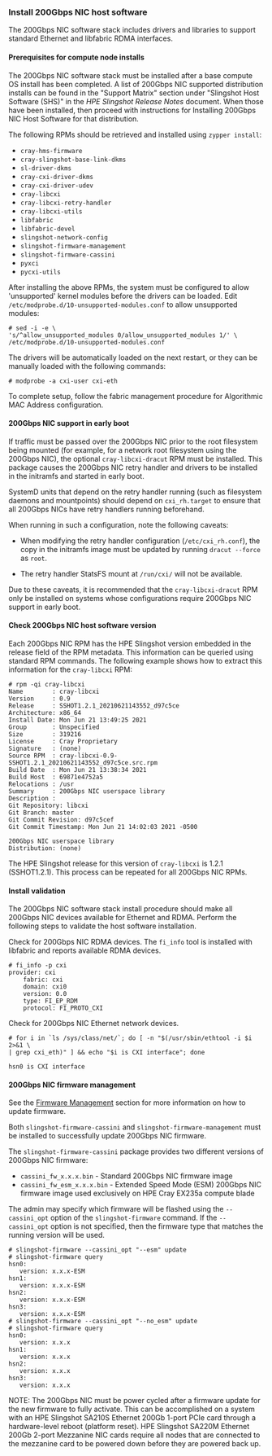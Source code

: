 
### Install 200Gbps NIC host software

The 200Gbps NIC software stack includes drivers and libraries to support standard Ethernet and libfabric RDMA interfaces.

#### Prerequisites for compute node installs

The 200Gbps NIC software stack must be installed after a base compute OS install has been completed. A list of 200Gbps NIC supported distribution installs can be found in the "Support Matrix" section under "Slingshot Host Software (SHS)" in the _HPE Slingshot Release Notes_ document. When those have been installed, then proceed with instructions for Installing 200Gbps NIC Host Software for that distribution.

The following RPMs should be retrieved and installed using `zypper install`:

- `cray-hms-firmware`
- `cray-slingshot-base-link-dkms`
- `sl-driver-dkms`
- `cray-cxi-driver-dkms`
- `cray-cxi-driver-udev`
- `cray-libcxi`
- `cray-libcxi-retry-handler`
- `cray-libcxi-utils`
- `libfabric`
- `libfabric-devel`
- `slingshot-network-config`
- `slingshot-firmware-management`
- `slingshot-firmware-cassini`
- `pyxci`
- `pycxi-utils`

After installing the above RPMs, the system must be configured to allow
'unsupported' kernel modules before the drivers can be loaded. Edit
`/etc/modprobe.d/10-unsupported-modules.conf` to allow unsupported modules:

```screen
# sed -i -e \
's/^allow_unsupported_modules 0/allow_unsupported_modules 1/' \
/etc/modprobe.d/10-unsupported-modules.conf
```

The drivers will be automatically loaded on the next restart, or they can be
manually loaded with the following commands:

```screen
# modprobe -a cxi-user cxi-eth
```

To complete setup, follow the fabric management procedure for Algorithmic MAC
Address configuration.

#### 200Gbps NIC support in early boot

If traffic must be passed over the 200Gbps NIC prior to the root filesystem
being mounted (for example, for a network root filesystem using the 200Gbps NIC),
the optional `cray-libcxi-dracut` RPM must be installed. This package causes the
200Gbps NIC retry handler and drivers to be installed in the initramfs and started
in early boot.

SystemD units that depend on the retry handler running (such as filesystem
daemons and mountpoints) should depend on `cxi_rh.target` to ensure that all
200Gbps NICs have retry handlers running beforehand.

When running in such a configuration, note the following caveats:

- When modifying the retry handler configuration (`/etc/cxi_rh.conf`), the copy
  in the initramfs image must be updated by running `dracut --force` as `root`.

- The retry handler StatsFS mount at `/run/cxi/` will not be available.

Due to these caveats, it is recommended that the `cray-libcxi-dracut` RPM only
be installed on systems whose configurations require 200Gbps NIC support in early
boot.

#### Check 200Gbps NIC host software version

Each 200Gbps NIC RPM has the HPE Slingshot version embedded in the release field of the
RPM metadata. This information can be queried using standard RPM commands. The
following example shows how to extract this information for the `cray-libcxi`
RPM:

```screen
# rpm -qi cray-libcxi
Name        : cray-libcxi
Version     : 0.9
Release     : SSHOT1.2.1_20210621143552_d97c5ce
Architecture: x86_64
Install Date: Mon Jun 21 13:49:25 2021
Group       : Unspecified
Size        : 319216
License     : Cray Proprietary
Signature   : (none)
Source RPM  : cray-libcxi-0.9-SSHOT1.2.1_20210621143552_d97c5ce.src.rpm
Build Date  : Mon Jun 21 13:38:34 2021
Build Host  : 69871e4752a5
Relocations : /usr
Summary     : 200Gbps NIC userspace library
Description :
Git Repository: libcxi
Git Branch: master
Git Commit Revision: d97c5cef
Git Commit Timestamp: Mon Jun 21 14:02:03 2021 -0500

200Gbps NIC userspace library
Distribution: (none)
```

The HPE Slingshot release for this version of `cray-libcxi` is 1.2.1 (SSHOT1.2.1).
This process can be repeated for all 200Gbps NIC RPMs.

#### Install validation

The 200Gbps NIC software stack install procedure should make all 200Gbps NIC devices
available for Ethernet and RDMA. Perform the following steps to validate the
host software installation.

Check for 200Gbps NIC RDMA devices. The `fi_info` tool is installed with libfabric
and reports available RDMA devices.

```screen
# fi_info -p cxi
provider: cxi
    fabric: cxi
    domain: cxi0
    version: 0.0
    type: FI_EP_RDM
    protocol: FI_PROTO_CXI
```

Check for 200Gbps NIC Ethernet network devices.

```screen
# for i in `ls /sys/class/net/`; do [ -n "$(/usr/sbin/ethtool -i $i 2>&1 \
| grep cxi_eth)" ] && echo "$i is CXI interface"; done

hsn0 is CXI interface
```

#### 200Gbps NIC firmware management

See the [Firmware Management](#firmware-management) section for more information on how to update firmware.

Both `slingshot-firmware-cassini` and `slingshot-firmware-management` must be installed to successfully update 200Gbps NIC firmware.

The `slingshot-firmware-cassini` package provides two different versions of 200Gbps NIC firmware:

- `cassini_fw_x.x.x.bin` - Standard 200Gbps NIC firmware image
- `cassini_fw_esm_x.x.x.bin` - Extended Speed Mode (ESM) 200Gbps NIC firmware image used exclusively on HPE Cray EX235a compute blade

The admin may specify which firmware will be flashed using the `--cassini_opt` option of the `slingshot-firmware` command.
If the `--cassini_opt` option is not specified, then the firmware type that matches the running version will be used.

```screen
# slingshot-firmware --cassini_opt "--esm" update
# slingshot-firmware query
hsn0:
   version: x.x.x-ESM
hsn1:
   version: x.x.x-ESM
hsn2:
   version: x.x.x-ESM
hsn3:
   version: x.x.x-ESM
# slingshot-firmware --cassini_opt "--no_esm" update
# slingshot-firmware query
hsn0:
   version: x.x.x
hsn1:
   version: x.x.x
hsn2:
   version: x.x.x
hsn3:
   version: x.x.x
```

NOTE: The 200Gbps NIC must be power cycled after a firmware update for the new firmware to fully activate.
This can be accomplished on a system with an HPE Slingshot SA210S Ethernet 200Gb 1-port PCIe card through a hardware-level reboot (platform reset).
HPE Slingshot SA220M Ethernet 200Gb 2-port Mezzanine NIC cards require all nodes that are connected to the mezzanine card to be powered down before they are powered back up.
